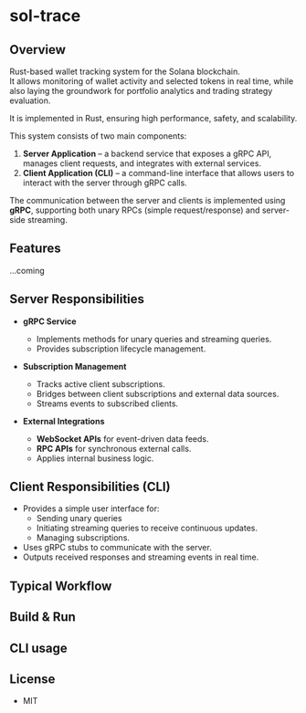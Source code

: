 # sol-trace

## Overview

Rust-based wallet tracking system for the Solana blockchain.  
It allows monitoring of wallet activity and selected tokens in real time, while also laying the groundwork for portfolio analytics and trading strategy evaluation.

It is implemented in Rust, ensuring high performance, safety, and scalability.

This system consists of two main components:

1. **Server Application** – a backend service that exposes a gRPC API, manages client requests, and integrates with external services.
2. **Client Application (CLI)** – a command-line interface that allows users to interact with the server through gRPC calls.

The communication between the server and clients is implemented using **gRPC**, supporting both unary RPCs (simple request/response) and server-side streaming.

## Features

...coming

## Server Responsibilities

- **gRPC Service**

  - Implements methods for unary queries and streaming queries.
  - Provides subscription lifecycle management.

- **Subscription Management**

  - Tracks active client subscriptions.
  - Bridges between client subscriptions and external data sources.
  - Streams events to subscribed clients.

- **External Integrations**
  - **WebSocket APIs** for event-driven data feeds.
  - **RPC APIs** for synchronous external calls.
  - Applies internal business logic.

## Client Responsibilities (CLI)

- Provides a simple user interface for:
  - Sending unary queries
  - Initiating streaming queries to receive continuous updates.
  - Managing subscriptions.
- Uses gRPC stubs to communicate with the server.
- Outputs received responses and streaming events in real time.

## Typical Workflow

## Build & Run

## CLI usage

## License

- MIT
